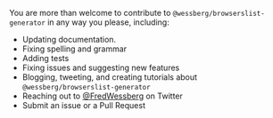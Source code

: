 You are more than welcome to contribute to `@wessberg/browserslist-generator` in any way you please, including:

- Updating documentation.
- Fixing spelling and grammar
- Adding tests
- Fixing issues and suggesting new features
- Blogging, tweeting, and creating tutorials about `@wessberg/browserslist-generator`
- Reaching out to [@FredWessberg](https://twitter.com/FredWessberg) on Twitter
- Submit an issue or a Pull Request

